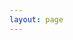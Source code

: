 ```yaml
---
layout: page
---
```


<script setup>
import ImageGallery from '@vp/ImageGallery.vue';
import hometown from './hometown.webp';
import fire from './fire.webp'
import hometown3 from './hometown-3.webp'
import hometown6 from './hometown-6.webp'
import hometown7 from './hometown-7.webp'
import hometown8 from './hometown-8.webp'

const items = [
  {
    src: hometown,
    desc: '一个颓败的角落'
  },
  {
    src: fire,
    desc: '烧火：一个很有记忆感的词汇',
  },
  {
    src: hometown3,
    desc: '兜兜转转，有时惊觉还是故乡的小镇好。人生偶需“猛回头”，只是注意不要闪了脖子。'
  },
  {
    src: hometown6,
    desc: '冬天的太阳有一种磅礴荒凉的美。'
  },
  {
    src: hometown7,
    desc: '永远的天空，拍摄于2017年'
  },
  {
    src: hometown8,
    desc: '永远的天空，拍摄于2017年'
  },
]
</script>

<ImageGallery :items="items">
  <template #title>
    <h1>故乡</h1>
  </template>
</ImageGallery>


